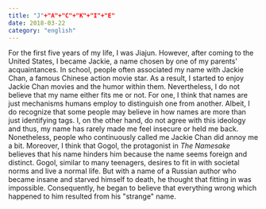 ```yaml
---
title: "J"+"A"+"C"+"K"+"I"+"E"
date: 2018-03-22
category: "english"
---
```


For the first five years of my life, I was Jiajun. However, after coming to the United States, I became Jackie, a name chosen by one of my parents' acquaintances. In school, people often associated my name with Jackie Chan, a famous Chinese action movie star. As a result, I started to enjoy Jackie Chan movies and the humor within them. Nevertheless, I do not believe that my name either fits me or not. For one, I think that names are just mechanisms humans employ to distinguish one from another. Albeit, I do recognize that some people may believe in how names are more than just identifying tags. I, on the other hand, do not agree with this ideology and thus, my name has rarely made me feel insecure or held me back. Nonetheless, people who continuously called me Jackie Chan did annoy me a bit. Moreover, I think that Gogol, the protagonist in *The Namesake* believes that his name hinders him because the name seems foreign and distinct. Gogol, similar to many teenagers, desires to fit in with societal norms and live a normal life. But with a name of a Russian author who became insane and starved himself to death, he thought that fitting in was impossible. Consequently, he began to believe that everything wrong which happened to him resulted from his "strange" name.
